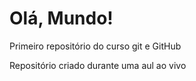 # Olá, Mundo!
 Primeiro repositório do curso git e GitHub

Repositório criado durante uma aul ao vivo